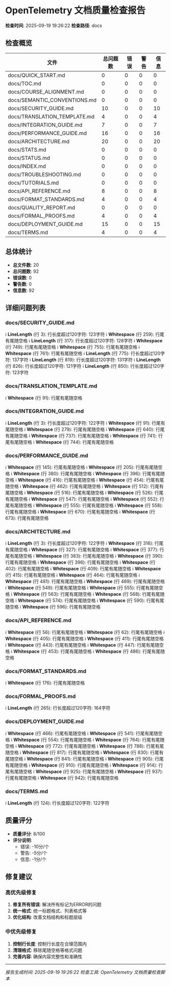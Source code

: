 ﻿# OpenTelemetry 文档质量检查报告

**检查时间**: 2025-09-19 19:26:22
**检查路径**: docs

## 检查概览

| 文件 | 总问题数 | 错误 | 警告 | 信息 |
|------|----------|------|------|------|
| docs/QUICK_START.md | 0 | 0 | 0 | 0 |
| docs/TOC.md | 0 | 0 | 0 | 0 |
| docs/COURSE_ALIGNMENT.md | 0 | 0 | 0 | 0 |
| docs/SEMANTIC_CONVENTIONS.md | 0 | 0 | 0 | 0 |
| docs/SECURITY_GUIDE.md | 10 | 0 | 0 | 10 |
| docs/TRANSLATION_TEMPLATE.md | 4 | 0 | 0 | 4 |
| docs/INTEGRATION_GUIDE.md | 7 | 0 | 0 | 7 |
| docs/PERFORMANCE_GUIDE.md | 16 | 0 | 0 | 16 |
| docs/ARCHITECTURE.md | 20 | 0 | 0 | 20 |
| docs/STATS.md | 0 | 0 | 0 | 0 |
| docs/STATUS.md | 0 | 0 | 0 | 0 |
| docs/INDEX.md | 0 | 0 | 0 | 0 |
| docs/TROUBLESHOOTING.md | 0 | 0 | 0 | 0 |
| docs/TUTORIALS.md | 0 | 0 | 0 | 0 |
| docs/API_REFERENCE.md | 8 | 0 | 0 | 8 |
| docs/FORMAT_STANDARDS.md | 4 | 0 | 0 | 4 |
| docs/QUALITY_REPORT.md | 0 | 0 | 0 | 0 |
| docs/FORMAL_PROOFS.md | 4 | 0 | 0 | 4 |
| docs/DEPLOYMENT_GUIDE.md | 15 | 0 | 0 | 15 |
| docs/TERMS.md | 4 | 0 | 0 | 4 |

## 总体统计

- **总文件数**: 20
- **总问题数**: 92
- **错误数**: 0
- **警告数**: 0
- **信息数**: 92

## 详细问题列表

### docs/SECURITY_GUIDE.md

ℹ️ **LineLength** (行 3): 行长度超过120字符: 123字符
ℹ️ **Whitespace** (行 259): 行尾有尾随空格
ℹ️ **LineLength** (行 317): 行长度超过120字符: 128字符
ℹ️ **Whitespace** (行 749): 行尾有尾随空格
ℹ️ **Whitespace** (行 755): 行尾有尾随空格
ℹ️ **Whitespace** (行 761): 行尾有尾随空格
ℹ️ **LineLength** (行 775): 行长度超过120字符: 137字符
ℹ️ **LineLength** (行 819): 行长度超过120字符: 131字符
ℹ️ **LineLength** (行 826): 行长度超过120字符: 121字符
ℹ️ **LineLength** (行 850): 行长度超过120字符: 123字符

### docs/TRANSLATION_TEMPLATE.md

ℹ️ **Whitespace** (行 91): 行尾有尾随空格

### docs/INTEGRATION_GUIDE.md

ℹ️ **LineLength** (行 3): 行长度超过120字符: 122字符
ℹ️ **Whitespace** (行 91): 行尾有尾随空格
ℹ️ **Whitespace** (行 279): 行尾有尾随空格
ℹ️ **Whitespace** (行 640): 行尾有尾随空格
ℹ️ **Whitespace** (行 737): 行尾有尾随空格
ℹ️ **Whitespace** (行 741): 行尾有尾随空格
ℹ️ **Whitespace** (行 744): 行尾有尾随空格

### docs/PERFORMANCE_GUIDE.md

ℹ️ **Whitespace** (行 145): 行尾有尾随空格
ℹ️ **Whitespace** (行 205): 行尾有尾随空格
ℹ️ **Whitespace** (行 380): 行尾有尾随空格
ℹ️ **Whitespace** (行 396): 行尾有尾随空格
ℹ️ **Whitespace** (行 416): 行尾有尾随空格
ℹ️ **Whitespace** (行 454): 行尾有尾随空格
ℹ️ **Whitespace** (行 462): 行尾有尾随空格
ℹ️ **Whitespace** (行 512): 行尾有尾随空格
ℹ️ **Whitespace** (行 516): 行尾有尾随空格
ℹ️ **Whitespace** (行 526): 行尾有尾随空格
ℹ️ **Whitespace** (行 547): 行尾有尾随空格
ℹ️ **Whitespace** (行 552): 行尾有尾随空格
ℹ️ **Whitespace** (行 555): 行尾有尾随空格
ℹ️ **Whitespace** (行 558): 行尾有尾随空格
ℹ️ **Whitespace** (行 670): 行尾有尾随空格
ℹ️ **Whitespace** (行 673): 行尾有尾随空格

### docs/ARCHITECTURE.md

ℹ️ **LineLength** (行 3): 行长度超过120字符: 122字符
ℹ️ **Whitespace** (行 316): 行尾有尾随空格
ℹ️ **Whitespace** (行 327): 行尾有尾随空格
ℹ️ **Whitespace** (行 377): 行尾有尾随空格
ℹ️ **Whitespace** (行 383): 行尾有尾随空格
ℹ️ **Whitespace** (行 390): 行尾有尾随空格
ℹ️ **Whitespace** (行 396): 行尾有尾随空格
ℹ️ **Whitespace** (行 402): 行尾有尾随空格
ℹ️ **Whitespace** (行 409): 行尾有尾随空格
ℹ️ **Whitespace** (行 415): 行尾有尾随空格
ℹ️ **Whitespace** (行 464): 行尾有尾随空格
ℹ️ **Whitespace** (行 481): 行尾有尾随空格
ℹ️ **Whitespace** (行 489): 行尾有尾随空格
ℹ️ **Whitespace** (行 549): 行尾有尾随空格
ℹ️ **Whitespace** (行 555): 行尾有尾随空格
ℹ️ **Whitespace** (行 563): 行尾有尾随空格
ℹ️ **Whitespace** (行 568): 行尾有尾随空格
ℹ️ **Whitespace** (行 574): 行尾有尾随空格
ℹ️ **Whitespace** (行 590): 行尾有尾随空格
ℹ️ **Whitespace** (行 596): 行尾有尾随空格

### docs/API_REFERENCE.md

ℹ️ **Whitespace** (行 56): 行尾有尾随空格
ℹ️ **Whitespace** (行 62): 行尾有尾随空格
ℹ️ **Whitespace** (行 405): 行尾有尾随空格
ℹ️ **Whitespace** (行 411): 行尾有尾随空格
ℹ️ **Whitespace** (行 443): 行尾有尾随空格
ℹ️ **Whitespace** (行 447): 行尾有尾随空格
ℹ️ **Whitespace** (行 453): 行尾有尾随空格
ℹ️ **Whitespace** (行 486): 行尾有尾随空格

### docs/FORMAT_STANDARDS.md

ℹ️ **Whitespace** (行 176): 行尾有尾随空格

### docs/FORMAL_PROOFS.md

ℹ️ **LineLength** (行 265): 行长度超过120字符: 164字符

### docs/DEPLOYMENT_GUIDE.md

ℹ️ **Whitespace** (行 466): 行尾有尾随空格
ℹ️ **Whitespace** (行 541): 行尾有尾随空格
ℹ️ **Whitespace** (行 554): 行尾有尾随空格
ℹ️ **Whitespace** (行 764): 行尾有尾随空格
ℹ️ **Whitespace** (行 772): 行尾有尾随空格
ℹ️ **Whitespace** (行 788): 行尾有尾随空格
ℹ️ **Whitespace** (行 817): 行尾有尾随空格
ℹ️ **Whitespace** (行 830): 行尾有尾随空格
ℹ️ **Whitespace** (行 841): 行尾有尾随空格
ℹ️ **Whitespace** (行 905): 行尾有尾随空格
ℹ️ **Whitespace** (行 910): 行尾有尾随空格
ℹ️ **Whitespace** (行 914): 行尾有尾随空格
ℹ️ **Whitespace** (行 925): 行尾有尾随空格
ℹ️ **Whitespace** (行 937): 行尾有尾随空格
ℹ️ **Whitespace** (行 942): 行尾有尾随空格

### docs/TERMS.md

ℹ️ **LineLength** (行 124): 行长度超过120字符: 122字符

## 质量评分

- **质量评分**: 8/100
- **评分说明**:
  - 错误: -10分/个
  - 警告: -5分/个
  - 信息: -1分/个

## 修复建议

### 高优先级修复

1. **修复所有错误**: 解决所有标记为ERROR的问题
2. **统一格式**: 统一标题格式、列表格式等
3. **优化结构**: 改善文档结构和标题层级

### 中优先级修复

1. **控制行长度**: 控制行长度在合理范围内
2. **清理格式**: 移除尾随空格等格式问题
3. **完善内容**: 确保内容完整性和准确性

---
*报告生成时间: 2025-09-19 19:26:22*
*检查工具: OpenTelemetry 文档质量检查脚本*
